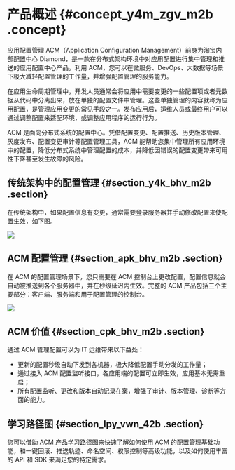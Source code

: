 # 产品概述 {#concept_y4m_zgv_m2b .concept}

应用配置管理 ACM（Application Configuration Management）前身为淘宝内部配置中心 Diamond，是一款在分布式架构环境中对应用配置进行集中管理和推送的应用配置中心产品。利用 ACM，您可以在微服务、DevOps、大数据等场景下极大减轻配置管理的工作量，并增强配置管理的服务能力。

在应用生命周期管理中，开发人员通常会将应用中需要变更的一些配置项或者元数据从代码中分离出来，放在单独的配置文件中管理。这些单独管理的内容就称为应用配置，是管理应用变更的常见手段之一。发布应用后，运维人员或最终用户可以通过调整配置来适配环境，或调整应用程序的运行行为。

ACM 是面向分布式系统的配置中心。凭借配置变更、配置推送、历史版本管理、灰度发布、配置变更审计等配置管理工具，ACM 能帮助您集中管理所有应用环境中的配置，降低分布式系统中管理配置的成本，并降低因错误的配置变更带来可用性下降甚至发生故障的风险。

## 传统架构中的配置管理 {#section_y4k_bhv_m2b .section}

在传统架构中，如果配置信息有变更，通常需要登录服务器并手动修改配置来使配置生效，如下图。

![](http://aliware-images.oss-cn-hangzhou.aliyuncs.com/acms/dg_config_mgmt_traditional.png)

## ACM 配置管理 {#section_apk_bhv_m2b .section}

在 ACM 的配置管理场景下，您只需要在 ACM 控制台上更改配置，配置信息就会自动被推送到各个服务器中，并在秒级延迟内生效。完整的 ACM 产品包括三个主要部分：客户端、服务端和用于配置管理的控制台。

![](http://aliware-images.oss-cn-hangzhou.aliyuncs.com/acms/dg_config_mgmt_acm.png)

## ACM 价值 {#section_cpk_bhv_m2b .section}

通过 ACM 管理配置可以为 IT 运维带来以下益处：

-   更新的配置秒级自动下发到各机器，极大降低配置手动分发的工作量；
-   通过接入 ACM 配置监听接口，各应用端的配置可立即生效，应用基本无需重启；
-   所有配置监听、更改和版本自动记录在案，增强了审计、版本管理、诊断等方面的能力。

## 学习路径图 {#section_lpy_vwn_42b .section}

您可以借助 [ACM 产品学习路径图](https://www.alibabacloud.com/getting-started/learningpath/acm)来快速了解如何使用 ACM 的配置管理基础功能，和一键回滚、推送轨迹、命名空间、权限控制等高级功能，以及如何使用丰富的 API 和 SDK 来满足您的特定需求。

